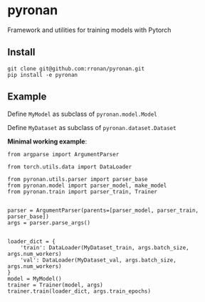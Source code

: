 # pyronan
Framework and utilities for training models with Pytorch


## Install 

```
git clone git@github.com:rronan/pyronan.git
pip install -e pyronan
```

## Example

Define ```MyModel``` as subclass of ```pyronan.model.Model```

Define ```MyDataset``` as subclass of ```pyronan.dataset.Dataset```

__Minimal working example__:

```
from argparse import ArgumentParser

from torch.utils.data import DataLoader

from pyronan.utils.parser import parser_base
from pyronan.model import parser_model, make_model
from pyronan.train import parser_train, Trainer


parser = ArgumentParser(parents=[parser_model, parser_train, parser_base])
args = parser.parse_args()


loader_dict = {
    'train': DataLoader(MyDataset_train, args.batch_size, args.num_workers)
    'val': DataLoader(MyDataset_val, args.batch_size, args.num_workers)
}
model = MyModel()
trainer = Trainer(model, args)
trainer.train(loader_dict, args.train_epochs)
```

